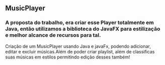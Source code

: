 ## MusicPlayer
### A proposta do trabalho, era criar esse Player totalmente em Java, então utilizamos a biblioteca do JavaFX para estilização e melhor alcance de recursos para tal.
Criação de um MusicPlayer usando Java e javaFx, podendo adicionar, editar e excluir músicas.Além de poder criar playlist, além de classificas 
suas músicas em estilos permitindo edição desses também!
